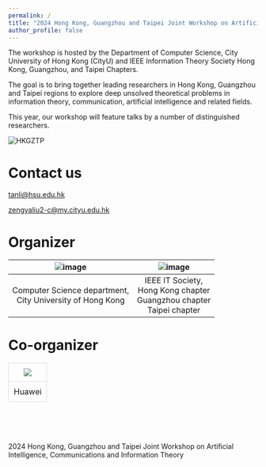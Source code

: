 ```yaml
---
permalink: /
title: "2024 Hong Kong, Guangzhou and Taipei Joint Workshop on Artificial Intelligence, Communications and Information Theory (AICIT2024)"
author_profile: false
---
```



The workshop is hosted by the Department of Computer Science, City University of Hong Kong (CityU) and IEEE Information Theory Society Hong Kong, Guangzhou, and Taipei Chapters. 

The goal is to bring together leading researchers in Hong Kong, Guangzhou and Taipei regions to explore deep unsolved theoretical problems in information theory, communication, artificial intelligence and related fields.

This year, our workshop will feature talks by a number of distinguished researchers.

![HKGZTP](https://github.com/HKGZTP/HKGZTP.github.io/assets/167737479/d215d194-3a83-4045-b44e-2514861bff60)


Contact us
=====

tanli@hsu.edu.hk

zengyaliu2-c@my.cityu.edu.hk

Organizer
=====

|![image](https://github.com/HKGZTP/HKGZTP.github.io/assets/167737479/7139a1c8-4699-4e6a-839b-c03d1a3af410) | ![image](https://github.com/HKGZTP/HKGZTP.github.io/assets/167737479/6d2ee4ec-2412-4e2c-a8ff-6e328fdf5258) |
|------------------------------------------------------------------------------------------------------------|------------------------------------------------------------------------------------------------------------|
| <center>Computer Science department, <br> City University of Hong Kong</center>                            | <center>IEEE IT Society, <br> Hong Kong chapter <br> Guangzhou chapter <br> Taipei chapter</center>         |

Co-organizer
=====


<table style="width: 100%; border-collapse: collapse;">  
<tr>  
  <td style="text-align: center; padding: 10px; border: 1px solid #ddd;">  
    <img src="https://github.com/HKGZTP/HKGZTP.github.io/assets/167737479/47efb906-207a-4e18-8ca0-822ade7dcb3d" style="max-width: 100%; height: auto;">  
  </td>  
</tr>  
<tr>  
  <td style="text-align: center; padding: 10px; border: 1px solid #ddd;">  
    <div style="display: inline-block; text-align: center;">  
      <p style="margin: 0;">Huawei</p>  
    </div>  
  </td>  
</tr>  
</table>
 
<br /><br /><br />


2024 Hong Kong, Guangzhou and Taipei Joint Workshop on Artificial Intelligence, Communications and Information Theory




